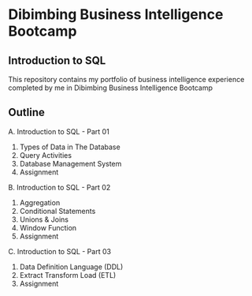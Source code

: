 # Dibimbing Business Intelligence Bootcamp
## Introduction to SQL

This repository contains my portfolio of business intelligence experience completed by me in Dibimbing Business Intelligence Bootcamp

## Outline
A. Introduction to SQL - Part 01
1. Types of Data in The Database
2. Query Activities
3. Database Management System
4. Assignment

B. Introduction to SQL - Part 02
1. Aggregation
2. Conditional Statements
3. Unions & Joins
4. Window Function
5. Assignment

C. Introduction to SQL - Part 03
1. Data Definition Language (DDL)
2. Extract Transform Load (ETL)
3. Assignment
